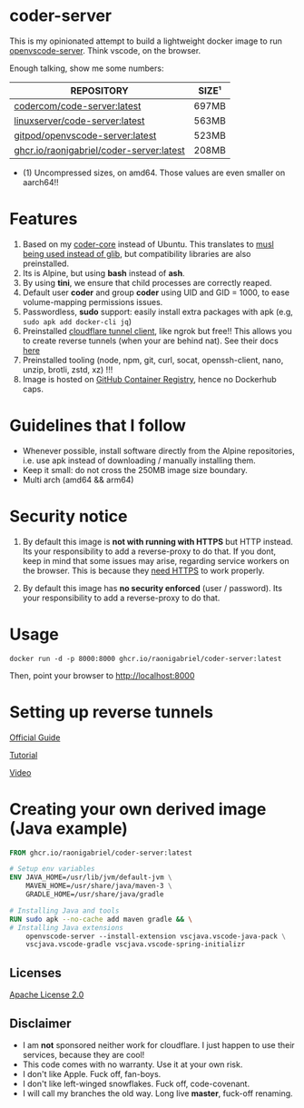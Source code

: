 # coder-server
This is my opinionated attempt to build a lightweight docker image to run [openvscode-server](https://github.com/gitpod-io/openvscode-server). Think vscode, on the browser.

Enough talking, show me some numbers:

| REPOSITORY | SIZE¹ |
| --- | --- |
| [codercom/code-server:latest](https://github.com/coder/code-server) | 697MB |
| [linuxserver/code-server:latest](https://docs.linuxserver.io/images/docker-code-server) | 563MB |
| [gitpod/openvscode-server:latest](https://github.com/gitpod-io/openvscode-server)| 523MB |
| [ghcr.io/raonigabriel/coder-server:latest](https://github.com/raonigabriel/coder-core)| 208MB |

* (1) Uncompressed sizes, on amd64. Those values are even smaller on aarch64!!

# Features
1. Based on my [coder-core](https://github.com/raonigabriel/coder-core) instead of Ubuntu. This translates to [musl being used instead of glib](https://wiki.musl-libc.org/functional-differences-from-glibc.html), but compatibility libraries are also preinstalled.
2. Its is Alpine, but using **bash** instead of **ash**.
3. By using **tini**, we ensure that child processes are correctly reaped.
4. Default user **coder** and group **coder** using UID and GID = 1000, to ease volume-mapping permissions issues.
5. Passwordless, **sudo** support: easily install extra packages with apk (e.g, ```sudo apk add docker-cli jq```)
6. Preinstalled [cloudflare tunnel client](https://github.com/cloudflare/cloudflared), like ngrok but free!! This allows you to create reverse tunnels (when your are behind nat). See their docs [here](https://developers.cloudflare.com/cloudflare-one/connections/connect-apps)
7. Preinstalled tooling (node, npm, git, curl, socat, openssh-client, nano, unzip, brotli, zstd, xz) !!!
8. Image is hosted on [GitHub Container Registry](https://docs.github.com/en/packages/working-with-a-github-packages-registry/working-with-the-container-registry), hence no Dockerhub caps.

# Guidelines that I follow
- Whenever possible, install software directly from the Alpine repositories, i.e. use apk instead of downloading / manually installing them.
- Keep it small: do not cross the 250MB image size boundary.
- Multi arch (amd64 && arm64)

# Security notice
1. By default this image is **not with running with HTTPS** but HTTP instead. Its your responsibility to add a reverse-proxy to do that. If you dont, keep in mind that some issues may arise, regarding service workers on the browser. This is because they [need HTTPS](https://developer.mozilla.org/en-US/docs/Web/API/Service_Worker_API/Using_Service_Workers#setting_up_to_play_with_service_workers) to work properly.

2. By default this image has **no security enforced** (user / password). Its your responsibility to add a reverse-proxy to do that.

# Usage
```
docker run -d -p 8000:8000 ghcr.io/raonigabriel/coder-server:latest
```
Then, point your browser to [http://localhost:8000](http://localhost:8000)
 
# Setting up reverse tunnels
[Official Guide](https://developers.cloudflare.com/cloudflare-one/connections/connect-apps/install-and-setup/tunnel-guide/)

[Tutorial](https://omar2cloud.github.io/cloudflare/cloudflared/cloudflare/)

[Video](https://www.youtube.com/watch?v=VrV0udRUi8A)

  
# Creating your own derived image (Java example)
```Dockerfile
FROM ghcr.io/raonigabriel/coder-server:latest

# Setup env variables
ENV JAVA_HOME=/usr/lib/jvm/default-jvm \
    MAVEN_HOME=/usr/share/java/maven-3 \
    GRADLE_HOME=/usr/share/java/gradle

# Installing Java and tools
RUN sudo apk --no-cache add maven gradle && \
# Installing Java extensions
    openvscode-server --install-extension vscjava.vscode-java-pack \
    vscjava.vscode-gradle vscjava.vscode-spring-initializr
```

## Licenses
[Apache License 2.0](https://www.apache.org/licenses/LICENSE-2.0)

## Disclaimer

* I am **not** sponsored neither work for cloudflare. I just happen to use their services, because they are cool!
* This code comes with no warranty. Use it at your own risk.
* I don't like Apple. Fuck off, fan-boys.
* I don't like left-winged snowflakes. Fuck off, code-covenant.
* I will call my branches the old way. Long live **master**, fuck-off renaming.
